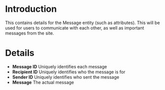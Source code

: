 # Introduction #

This contains details for the Message entity (such as attributes). This will be used for users to communicate with each other, as well as important messages from the site.


# Details #

  * **Message ID** Uniquely identifies each message
  * **Recipient ID** Uniquely identifies who the message is for
  * **Sender ID** Uniquely identifies who sent the message
  * **Message** The actual message